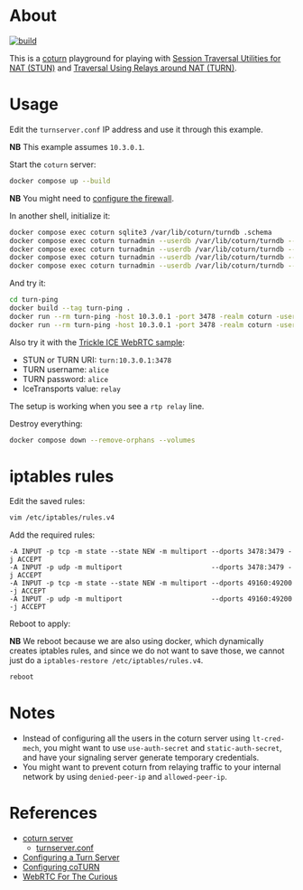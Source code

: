 # About

[![build](https://github.com/rgl/coturn-playground/actions/workflows/build.yml/badge.svg)](https://github.com/rgl/coturn-playground/actions/workflows/build.yml)

This is a [coturn](https://github.com/coturn/coturn) playground for playing with [Session Traversal Utilities for NAT (STUN)](https://en.wikipedia.org/wiki/STUN) and [Traversal Using Relays around NAT (TURN)](https://en.wikipedia.org/wiki/Traversal_Using_Relays_around_NAT).

# Usage

Edit the `turnserver.conf` IP address and use it through this example.

**NB** This example assumes `10.3.0.1`.

Start the `coturn` server:

```bash
docker compose up --build
```

**NB** You might need to [configure the firewall](#iptables-rules).

In another shell, initialize it:

```bash
docker compose exec coturn sqlite3 /var/lib/coturn/turndb .schema
docker compose exec coturn turnadmin --userdb /var/lib/coturn/turndb --add-admin --realm coturn --user admin --password admin
docker compose exec coturn turnadmin --userdb /var/lib/coturn/turndb --add --realm coturn --user alice --password alice
docker compose exec coturn turnadmin --userdb /var/lib/coturn/turndb --list-admin
docker compose exec coturn turnadmin --userdb /var/lib/coturn/turndb --list
```

And try it:

```bash
cd turn-ping
docker build --tag turn-ping .
docker run --rm turn-ping -host 10.3.0.1 -port 3478 -realm coturn -user alice=alice -protocol tcp
docker run --rm turn-ping -host 10.3.0.1 -port 3478 -realm coturn -user alice=alice -protocol udp
```

Also try it with the [Trickle ICE WebRTC sample](https://webrtc.github.io/samples/src/content/peerconnection/trickle-ice/):

* STUN or TURN URI: `turn:10.3.0.1:3478`
* TURN username: `alice`
* TURN password: `alice`
* IceTransports value: `relay`

The setup is working when you see a `rtp relay` line.

Destroy everything:

```bash
docker compose down --remove-orphans --volumes
```

# iptables rules

Edit the saved rules:

```bash
vim /etc/iptables/rules.v4
```

Add the required rules:

```
-A INPUT -p tcp -m state --state NEW -m multiport --dports 3478:3479 -j ACCEPT
-A INPUT -p udp -m multiport                      --dports 3478:3479 -j ACCEPT
-A INPUT -p tcp -m state --state NEW -m multiport --dports 49160:49200 -j ACCEPT
-A INPUT -p udp -m multiport                      --dports 49160:49200 -j ACCEPT
```

Reboot to apply:

**NB** We reboot because we are also using docker, which dynamically creates iptables rules, and since we do not want to save those, we cannot just do a `iptables-restore /etc/iptables/rules.v4`.

```bash
reboot
```

# Notes

* Instead of configuring all the users in the coturn server using `lt-cred-mech`, you might want to use `use-auth-secret` and `static-auth-secret`, and have your signaling server generate temporary credentials.
* You might want to prevent coturn from relaying traffic to your internal network by using `denied-peer-ip` and `allowed-peer-ip`.

# References

* [coturn server](https://github.com/coturn/coturn)
  * [turnserver.conf](https://github.com/coturn/coturn/blob/docker/4.6.2-r3/examples/etc/turnserver.conf)
* [Configuring a Turn Server](https://matrix-org.github.io/synapse/develop/turn-howto.html)
* [Configuring coTURN](https://nextcloud-talk.readthedocs.io/en/turn_doc/TURN/)
* [WebRTC For The Curious](https://webrtcforthecurious.com/)
